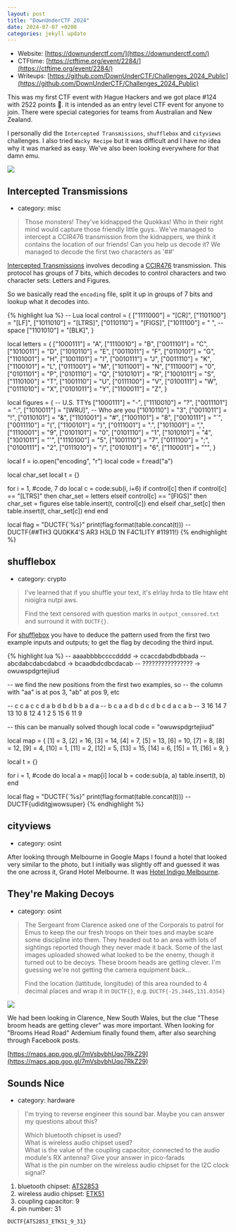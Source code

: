 ```yaml
---
layout: post
title: "DownUnderCTF 2024"
date: 2024-07-07 +0200
categories: jekyll update
---
```

- Website: [https://downunderctf.com/](https://downunderctf.com/)
- CTFtime: [https://ctftime.org/event/2284/](https://ctftime.org/event/2284/)
- Writeups: [https://github.com/DownUnderCTF/Challenges_2024_Public](https://github.com/DownUnderCTF/Challenges_2024_Public)

This was my first CTF event with Hague Hackers and we got place #124 with 2522 points 🙂. It is intended as an entry level CTF event for anyone to join. There were special categories for teams from Australian and New Zealand.

I personally did the `Intercepted Transmissions`, `shufflebox` and `cityviews` challenges. I also tried `Wacky Recipe` but it was difficult and I have no idea why it was marked as easy. We've also been looking everywhere for that damn emu.

![](https://ketho.github.io/data/img/ductf/team.jpg)

## Intercepted Transmissions
- category: misc
> Those monsters! They've kidnapped the Quokkas! Who in their right mind would capture those friendly little guys.. We've managed to intercept a CCIR476 transmission from the kidnappers, we think it contains the location of our friends! Can you help us decode it? We managed to decode the first two characters as '##'

[Intercepted Transmissions](https://github.com/DownUnderCTF/Challenges_2024_Public/tree/main/beginner/intercepted-transmissions) involves decoding a [CCIR476](https://en.wikipedia.org/wiki/CCIR_476) transmission. This protocol has groups of 7 bits, which decodes to control characters and two character sets: Letters and Figures.

So we basically read the `encoding` file, split it up in groups of 7 bits and lookup what it decodes into.

{% highlight lua %}
-- Lua
local control = {
    ["1111000"] = "[CR]",
    ["1101100"] = "[LF]",
    ["1011010"] = "[LTRS]",
    ["0110110"] = "[FIGS]",
    ["1011100"] = " ", -- space
    ["1101010"] = "[BLK]",
}
 
local letters = {
    ["1000111"] = "A",
    ["1110010"] = "B",
    ["0011101"] = "C",
    ["1010011"] = "D",
    ["1010110"] = "E",
    ["0011011"] = "F",
    ["0110101"] = "G",
    ["1101001"] = "H",
    ["1001101"] = "I",
    ["0010111"] = "J",
    ["0011110"] = "K",
    ["1100101"] = "L",
    ["0111001"] = "M",
    ["1011001"] = "N",
    ["1110001"] = "0",
    ["0101101"] = "P",
    ["0101110"] = "Q",
    ["1010101"] = "R",
    ["1001011"] = "S",
    ["1110100"] = "T",
    ["1001110"] = "U",
    ["0111100"] = "V",
    ["0100111"] = "W",
    ["0111010"] = "X",
    ["0101011"] = "Y",
    ["1100011"] = "Z",
}

local figures = { -- U.S. TTYs
    ["1000111"] = "-",
    ["1110010"] = "?",
    ["0011101"] = ":",
    ["1010011"] = "[WRU]", -- Who are you
    ["1010110"] = "3",
    ["0011011"] = "!",
    ["0110101"] = "&",
    ["1101001"] = "#",
    ["1001101"] = "8",
    ["0010111"] = "´",
    ["0011110"] = "(",
    ["1100101"] = ")",
    ["0111001"] = ".",
    ["1011001"] = ",",
    ["1110001"] = "9",
    ["0101101"] = "0",
    ["0101110"] = "1",
    ["1010101"] = "4",
    ["1001011"] = "'",
    ["1110100"] = "5",
    ["1001110"] = "7",
    ["0111100"] = ";",
    ["0100111"] = "2",
    ["0111010"] = "/",
    ["0101011"] = "6",
    ["1100011"] = "\"",
}

local f = io.open("encoding", "r")
local code = f:read("a")

local char_set
local t = {}

for i = 1, #code, 7 do
    local c = code:sub(i, i+6)
    if control[c] then
        if control[c] == "[LTRS]" then
            char_set = letters
        elseif control[c] == "[FIGS]" then
            char_set = figures
        else
            table.insert(t, control[c])
        end
    elseif char_set[c] then
        table.insert(t, char_set[c])
    end
end

local flag = "DUCTF{`%s}"
print(flag:format(table.concat(t)))
-- DUCTF{##TH3 QU0KK4'S AR3 H3LD 1N F4C1LITY #11911!}
{% endhighlight %}

## shufflebox
- category: crypto
> I've learned that if you shuffle your text, it's elrlay hrda to tlle htaw eht nioiglra nutpi aws.
> 
> Find the text censored with question marks in `output_censored.txt` and surround it with `DUCTF{}`.

For [shufflebox](https://github.com/DownUnderCTF/Challenges_2024_Public/tree/main/beginner/shufflebox) you have to deduce the pattern used from the first two example inputs and outputs; to get the flag by decoding the third input.

{% highlight lua %}
-- aaaabbbbccccdddd -> ccaccdabdbdbbada
-- abcdabcdabcdabcd -> bcaadbdcdbcdacab
-- ???????????????? -> owuwspdgrtejiiud

-- we find the new positions from the first two examples, so
-- the column with "aa" is at pos 3, "ab" at pos 9, etc

-- c  c  a  c  c  d  a  b  d  b  d  b  b  a  d  a
-- b  c  a  a  d  b  d  c  d  b  c  d  a  c  a  b
-- 3  16 14 7  13 10 8  12 4  1  2  5  15 6  11 9

-- this can be manually solved though
local code = "owuwspdgrtejiiud"

local map = {
    [1] = 3,
    [2] = 16,
    [3] = 14,
    [4] = 7,
    [5] = 13,
    [6] = 10,
    [7] = 8,
    [8] = 12,
    [9] = 4,
    [10] = 1,
    [11] = 2,
    [12] = 5,
    [13] = 15,
    [14] = 6,
    [15] = 11,
    [16] = 9,
}

local t = {}

for i = 1, #code do
    local a = map[i]
    local b = code:sub(a, a)
    table.insert(t, b)
end

local flag = "DUCTF{`%s}"
print(flag:format(table.concat(t)))
-- DUCTF{udiditgjwowsuper}
{% endhighlight %}

## cityviews
- category: osint

After looking through Melbourne in Google Maps I found a hotel that looked very similar to the photo, but I initially was slightly off and guessed it was the one across it, Grand Hotel Melbourne. It was [Hotel Indigo Melbourne](https://www.google.com/maps/place/Hotel+Indigo+Melbourne+on+Flinders,+an+IHG+Hotel/@-37.8202368,144.9524746,1088m). 

## They're Making Decoys
- category: osint
> The Sergeant from Clarence asked one of the Corporals to patrol for Emus to keep the our fresh troops on their toes and maybe scare some discipline into them. They headed out to an area with lots of sightings reported though they never made it back. Some of the last images uploaded showed what looked to be the enemy, though it turned out to be decoys. These broom heads are getting clever. I'm guessing we're not getting the camera equipment back...
> 
> Find the location (lattitude, longitude) of this area rounded to 4 decimal places and wrap it in `DUCTF{}`, e.g. `DUCTF{-25.3445,131.0354}`

![](https://ketho.github.io/data/img/ductf/decoys.jpg)

We had been looking in Clarence, New South Wales, but the clue "These broom heads are getting clever" was more important. When looking for "Brooms Head Road" Ardemium finally found them, after also searching through Facebook posts.

[https://maps.app.goo.gl/7mVsbvbhUqo7RkZ29](https://maps.app.goo.gl/7mVsbvbhUqo7RkZ29)

## Sounds Nice
- category: hardware

> I'm trying to reverse engineer this sound bar. Maybe you can answer my questions about this?
> 
> Which bluetooth chipset is used?  
> What is wireless audio chipset used?  
> What is the value of the coupling capacitor, connected to the audio module's RX antenna? Give your answer in pico-farads  
> What is the pin number on the wireless audio chipset for the I2C clock signal?

1. bluetooth chipset: [ATS2853](https://fccid.io/2AIMRMITVS26/Internal-Photos/Internal-photos-5514992)
2. wireless audio chipset: [ETK51](https://fccid.io/Z9G-EDF54/User-Manual/User-Manual-3526427.html)
3. coupling capacitor: 9
4. pin number: 31

```
DUCTF{ATS2853_ETK51_9_31}
```
